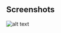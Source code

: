 ## Screenshots
![alt text](https://user-images.githubusercontent.com/10094591/29751899-273749c2-8b8f-11e7-9270-c4e10458b79f.png)
